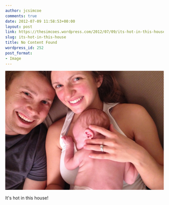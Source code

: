 ```yaml
---
author: jcsimcoe
comments: true
date: 2012-07-09 11:58:53+00:00
layout: post
link: https://thesimcoes.wordpress.com/2012/07/09/its-hot-in-this-house/
slug: its-hot-in-this-house
title: No Content Found
wordpress_id: 252
post_format:
- Image
---
```


![](/public/assets/tumblr_m6vbu6hxxo1qbwpqvo1_1280.jpg)

It's hot in this house!
